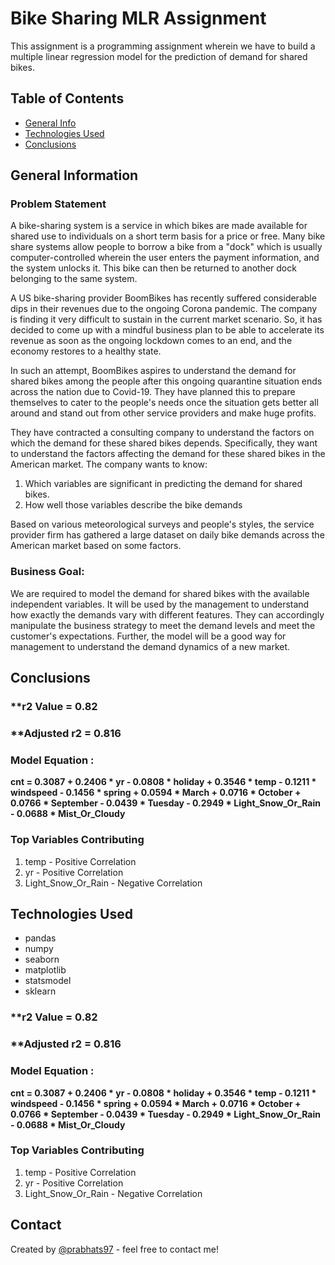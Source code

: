 # Bike Sharing MLR Assignment
This assignment is a programming assignment wherein we have to build a multiple linear regression model for the prediction of demand for shared bikes. 


## Table of Contents
* [General Info](#general-information)
* [Technologies Used](#technologies-used)
* [Conclusions](#conclusions)

<!-- You can include any other section that is pertinent to your problem -->

## General Information
### Problem Statement
A bike-sharing system is a service in which bikes are made available for shared use to individuals on a short term basis for a price or free. Many bike share systems allow people to borrow a bike from a "dock" which is usually computer-controlled wherein the user enters the payment information, and the system unlocks it. This bike can then be returned to another dock belonging to the same system.


A US bike-sharing provider BoomBikes has recently suffered considerable dips in their revenues due to the ongoing Corona pandemic. The company is finding it very difficult to sustain in the current market scenario. So, it has decided to come up with a mindful business plan to be able to accelerate its revenue as soon as the ongoing lockdown comes to an end, and the economy restores to a healthy state. 


In such an attempt, BoomBikes aspires to understand the demand for shared bikes among the people after this ongoing quarantine situation ends across the nation due to Covid-19. They have planned this to prepare themselves to cater to the people's needs once the situation gets better all around and stand out from other service providers and make huge profits.


They have contracted a consulting company to understand the factors on which the demand for these shared bikes depends. Specifically, they want to understand the factors affecting the demand for these shared bikes in the American market. The company wants to know:

1. Which variables are significant in predicting the demand for shared bikes.
2. How well those variables describe the bike demands

Based on various meteorological surveys and people's styles, the service provider firm has gathered a large dataset on daily bike demands across the American market based on some factors. 


### Business Goal:
We are required to model the demand for shared bikes with the available independent variables. It will be used by the management to understand how exactly the demands vary with different features. They can accordingly manipulate the business strategy to meet the demand levels and meet the customer's expectations. Further, the model will be a good way for management to understand the demand dynamics of a new market. 



## Conclusions
### **r2 Value = 0.82 
### **Adjusted r2 = 0.816 

### Model Equation : 
**cnt = 0.3087 + 0.2406 * yr - 0.0808 * holiday + 0.3546 * temp - 0.1211 * windspeed - 0.1456 * spring + 0.0594 * March + 0.0716 * October + 0.0766 * September - 0.0439 * Tuesday - 0.2949 * Light_Snow_Or_Rain - 0.0688 * Mist_Or_Cloudy**

### Top Variables Contributing
1. temp - Positive Correlation
2. yr - Positive Correlation
3. Light_Snow_Or_Rain - Negative Correlation




## Technologies Used
- pandas
- numpy
- seaborn
- matplotlib
- statsmodel
- sklearn


<!-- As the libraries versions keep on changing, it is recommended to mention the version of library used in this project -->

### **r2 Value = 0.82 
### **Adjusted r2 = 0.816 

### Model Equation : 
**cnt = 0.3087 + 0.2406 * yr - 0.0808 * holiday + 0.3546 * temp - 0.1211 * windspeed - 0.1456 * spring + 0.0594 * March + 0.0716 * October + 0.0766 * September - 0.0439 * Tuesday - 0.2949 * Light_Snow_Or_Rain - 0.0688 * Mist_Or_Cloudy**

### Top Variables Contributing
1. temp - Positive Correlation
2. yr - Positive Correlation
3. Light_Snow_Or_Rain - Negative Correlation


## Contact
Created by [@prabhats97](https://github.com/prabhats97) - feel free to contact me!


<!-- Optional -->
<!-- ## License -->
<!-- This project is open source and available under the [... License](). -->

<!-- You don't have to include all sections - just the one's relevant to your project -->